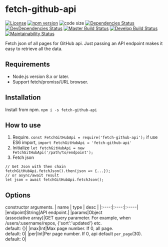 # fetch-github-api
[![License][license-badge]](LICENSE)
[![npm version][npm-version-badge]][npm-version]
![code size][code-size-badge]
[![Dependencies Status][david-dm-badge]][david-dm]
[![DevDependencies Status][david-dm-dev-badge]][david-dm-dev]
[![Master Build Status][travis-ci-master-badge]][travis-ci]
[![Develop Build Status][travis-ci-develop-badge]][travis-ci]
[![Maintainability Status][codeclimate-maintainability-badge]][codeclimate-maintainability]

[npm-version]: https://www.npmjs.com/package/fetch-github-api
[david-dm]: https://david-dm.org/kPherox/fetch-github-api
[david-dm-dev]: https://david-dm.org/kPherox/fetch-github-api?type=dev
[travis-ci]: https://travis-ci.org/kPherox/fetch-github-api
[codeclimate-maintainability]: https://codeclimate.com/github/kPherox/fetch-github-api/maintainability

[license-badge]: https://img.shields.io/github/license/kPherox/fetch-github-api.svg
[npm-version-badge]: https://img.shields.io/npm/v/fetch-github-api.svg
[code-size-badge]: https://img.shields.io/github/languages/code-size/kPherox/fetch-github-api.svg
[david-dm-badge]: https://img.shields.io/david/kPherox/fetch-github-api.svg
[david-dm-dev-badge]: https://img.shields.io/david/dev/kPherox/fetch-github-api.svg
[travis-ci-master-badge]: https://img.shields.io/travis/kPherox/fetch-github-api/master.svg
[travis-ci-develop-badge]: https://img.shields.io/travis/kPherox/fetch-github-api/develop.svg?label=develop%20build
[codeclimate-maintainability-badge]: https://img.shields.io/codeclimate/maintainability-percentage/kPherox/fetch-github-api.svg

Fetch json of all pages for GitHub api.
Just passing an API endpoint makes it easy to retrieve all the data.

## Requirements
- Node.js version 8.x or later.
- Support fetch/promiss/URL browser.

## Installation
Install from npm.
` npm i -s fetch-github-api `

## How to use
1. Require.
` const FetchGitHubApi = require('fetch-github-api'); `
if use ES6 import,
` import FetchGitHubApi = 'fetch-github-api' `
2. Initialize
` let fetchGitHubApi = new FetchGitHubApi('/path/to/endpoint'); `
3. Fetch json
```
// Get Json with then chain
fetchGitHubApi.fetchJson().then(json => {...});
// or async/await result
let json = await fetchGitHubApi.fetchJson();
```

## Options
constructor arguments.
| name | type | desc |
|:----:|:----:|:-----|
|endpoint|String|API endpoint.|
|params|Object<br/>(associative array)|GET query parameter. For example, when /users/:username/repos, {'sort':'updated'} etc.<br/>default: {}|
|max|Int|Max page number. If 0, all page.<br/>default: 0|
|per|Int|Per page number. If 0, api default `per_page`(30).<br/>default: 0|

